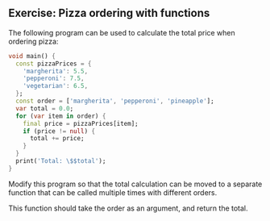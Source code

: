 ## Exercise: Pizza ordering with functions

The following program can be used to calculate the total price when ordering pizza:

```dart
void main() {
  const pizzaPrices = {
    'margherita': 5.5,
    'pepperoni': 7.5,
    'vegetarian': 6.5,
  };
  const order = ['margherita', 'pepperoni', 'pineapple'];
  var total = 0.0;
  for (var item in order) {
    final price = pizzaPrices[item];
    if (price != null) {
      total += price;
    }
  }
  print('Total: \$$total');
}
```

Modify this program so that the total calculation can be moved to a separate function that can be called multiple times with different orders.

This function should take the order as an argument, and return the total.


